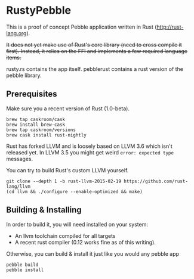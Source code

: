 RustyPebble
===========

This is a proof of concept Pebble application written in Rust (http://rust-lang.org).

~~It does not yet make use of Rust's core library (need to cross compile it first). Instead, it relies on the FFI and implements a few required language items.~~

rusty.rs contains the app itself. pebblerust contains a rust version of the pebble library.

Prerequisites
-------------

Make sure you a recent version of Rust (1.0-beta).

    brew tap caskroom/cask
    brew install brew-cask
    brew tap caskroom/versions
    brew cask install rust-nightly

Rust has forked LLVM and is loosely based on LLVM 3.6 which isn't released yet.
In LLVM 3.5 you might get weird `error: expected type` messages.

You can try to build Rust's custom LLVM yourself.

    git clone --depth 1 -b rust-llvm-2015-02-19 https://github.com/rust-lang/llvm
    (cd llvm && ./configure --enable-optimized && make)

Building & Installing
---------------------
In order to build it, you will need installed on your system:
* An llvm toolchain compiled for all targets
* A recent rust compiler (0.12 works fine as of this writing).

Otherwise, you can build & install it just like you would any pebble app

    pebble build
    pebble install

